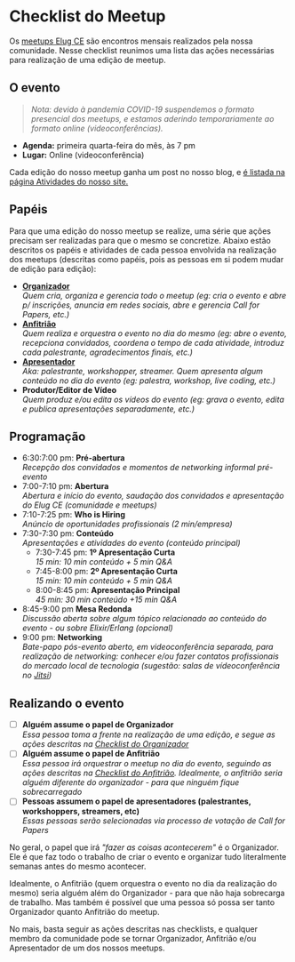 # Checklist do Meetup

Os [meetups Elug CE](https://elug-ce.github.io/atividades#meetups-elug-ce) são encontros mensais realizados pela nossa comunidade. Nesse checklist reunimos uma lista das ações necessárias para realização de uma edição de meetup.

## O evento

> _Nota: devido à pandemia COVID-19 suspendemos o formato presencial dos meetups, e estamos aderindo temporariamente ao formato online (videoconferências)._

- **Agenda:** primeira quarta-feira do mês, às 7 pm
- **Lugar:** Online (videoconferência)

Cada edição do nosso meetup ganha um post no nosso blog, e [é listada na página Atividades do nosso site.](https://elug-ce.github.io/atividades)

## Papéis

Para que uma edição do nosso meetup se realize, uma série que ações precisam ser realizadas para que o mesmo se concretize. Abaixo estão descritos os papéis e atividades de cada pessoa envolvida na realização dos meetups (descritas como papéis, pois as pessoas em si podem mudar de edição para edição):

- **[Organizador](organizer.md)**  
  _Quem cria, organiza e gerencia todo o meetup (eg: cria o evento e abre p/ inscrições, anuncia em redes sociais, abre e gerencia Call for Papers, etc.)_
- **[Anfitrião](host.md)**  
   _Quem realiza e orquestra o evento no dia do mesmo (eg: abre o evento, recepciona convidados, coordena o tempo de cada atividade, introduz cada palestrante, agradecimentos finais, etc.)_
- **[Apresentador](presenter.md)**  
   _Aka: palestrante, workshopper, streamer. Quem apresenta algum conteúdo no dia do evento (eg: palestra, workshop, live coding, etc.)_
- **Produtor/Editor de Vídeo** <!-- checklist pendente -->  
  _Quem produz e/ou edita os vídeos do evento (eg: grava o evento, edita e publica apresentações separadamente, etc.)_

## Programação

- 6:30:7:00 pm: **Pré-abertura**  
   _Recepção dos convidados e momentos de networking informal pré-evento_
- 7:00-7:10 pm: **Abertura**  
  _Abertura e início do evento, saudação dos convidados e apresentação do Elug CE (comunidade e meetups)_
- 7:10-7:25 pm: **Who is Hiring**  
  _Anúncio de oportunidades profissionais (2 min/empresa)_
- 7:30-7:30 pm: **Conteúdo**  
  _Apresentações e atividades do evento (conteúdo principal)_
  - 7:30-7:45 pm: **1º Apresentação Curta**  
     _15 min: 10 min conteúdo + 5 min Q&A_
  - 7:45-8:00 pm: **2º Apresentação Curta**  
     _15 min: 10 min conteúdo + 5 min Q&A_
  - 8:00-8:45 pm: **Apresentação Principal**  
     _45 min: 30 min conteúdo +15 min Q&A_
- 8:45-9:00 pm **Mesa Redonda**  
  _Discussão aberta sobre algum tópico relacionado ao conteúdo do evento - ou sobre Elixir/Erlang (opcional)_
- 9:00 pm: **Networking**  
  _Bate-papo pós-evento aberto, em videoconferência separada, para realização de networking: conhecer e/ou fazer contatos profissionais do mercado local de tecnologia (sugestão: salas de vídeoconferência no [Jitsi](https://meet.jit.si/))_

## Realizando o evento

- [ ] **Alguém assume o papel de Organizador**  
       _Essa pessoa toma a frente na realização de uma edição, e segue as ações descritas na [Checklist do Organizador](organizer.md)_
- [ ] **Alguém assume o papel de Anfitrião**  
       _Essa pessoa irá orquestrar o meetup no dia do evento, seguindo as ações descritas na [Checklist do Anfitrião](host.md). Idealmente, o anfitrião seria alguém diferente do organizador - para que ninguém fique sobrecarregado_
- [ ] **Pessoas assumem o papel de apresentadores (palestrantes, workshoppers, streamers, etc)**  
       _Essas pessoas serão selecionadas via processo de votação de Call for Papers_

No geral, o papel que irá _"fazer as coisas acontecerem"_ é o Organizador. Ele é que faz todo o trabalho de criar o evento e organizar tudo literalmente semanas antes do mesmo acontecer.

Idealmente, o Anfitrião (quem orquestra o evento no dia da realização do mesmo) seria alguém além do Organizador - para que não haja sobrecarga de trabalho. Mas também é possível que uma pessoa só possa ser tanto Organizador quanto Anfitrião do meetup.

No mais, basta seguir as ações descritas nas checklists, e qualquer membro da comunidade pode se tornar Organizador, Anfitrião e/ou Apresentador de um dos nossos meetups.
